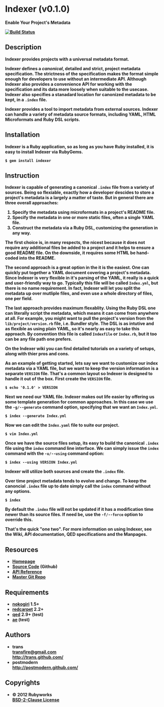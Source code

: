 # <span class="ititle">Indexer</span> (v<span class="iversion">0.1.0</span>)

<b class="isummary">Enable Your Project's Metadata<b>

[![Build Status](https://secure.travis-ci.org/rubyworks/indexer.png)](http://travis-ci.org/rubyworks/indexer)


## Description

<p class="idescription">Indexer provides projects with a universal metadata format.</p>

Indexer defines a *canonical*, detailed and strict, project <span class="icategory">metadata</span> specification.
The strictness of the specification makes the format simple enough for developers to use without an intermediate API.
Although Indexer also provides a convenience API for working with the specification and its data 
more loosely when suitable to the usecase. Indexer also specifies a stanadard location for canonized
metadata to be kept, in a `.index` file.

Indexer provides a tool to import metadata from external sources. Indexer can handle a variety of metadata
source formats, including YAML, HTML Microformats and Ruby DSL scripts.


## Installation

Indexer is a Ruby application, so as long as you have Ruby installed, it is easy to install Indexer via RubyGems.

    $ gem install indexer


## Instruction

Indexer is capable of generating a canonical `.index` file from a variety of sources. Being so flexiable, exactly
how a developer descides to store a project's metadata is a largely a matter of taste. But in general there are
three overall approaches:

1. Specify the metadata using microformats in a project's README file.
2. Specify the metadata in one or more static files, often a single YAML file.
3. Construct the metadata via a Ruby DSL, customizing the generation in any way.

The first choice is, in many respects, the nicest because it does not require any additional files be added
to a project and it helps to ensure a good README file. On the downside, it requires some HTML be hand-coded
into the README.

The second approach is a great option in the it is the easiest. One can quickly put together a YAML document
covering a project's metadata. Since Indexer is very flexible in it's parsing of the YAML, it really is a
quick and user-friendly way to go. Typically this file will be called `Index.yml`, but there is no name
requirement. In fact, Indexer will let you split the metadata up over mutliple files, and even use a whole
directory of files, one per field.

The last approach provides maximum flexablity. Using the Ruby DSL one can literally script the metadata,
which means it can come from anywhere at all. For example, you might want to pull the project's version
from the `lib/project/version.rb` file, i.e. Bundler style. The DSL is as intutive and as flexible as 
using plain YAML, so it's nearly as easy to take this approach. By convention this file is called `Indexfile`
or `Index.rb`, but it too can be any file path one prefers.

On the Indexer wiki you can find detailed tutorials on a variety of setups, along with thier pros and cons.

As an example of getting started, lets say we want to customize our index metadata via a YAML file,
but we want to keep the version information is a separate `VERSION` file. That's a common layout so Indexer
is designed to handle it out of the box. First create the `VERSION` file.

    $ echo '0.1.0' > VERSION

Next we need our YAML file. Indexer makes out life easier by offering us some template generation for 
common approaches. In this case we use the `-g/--generate` command option, specifying that we want an
`Index.yml`.

    $ index --generate Index.yml

Now we can edit the `Index.yaml` file to suite our project.

    $ vim Index.yml

Once we have the source files setup, its easy to build the canonical `.index` file using the `index` 
command line interface. We can simply issue the `index` command with the `-u/--using` command option:

    $ index --using VERSION Index.yml

Indexer will utilize both sources and create the `.index` file.

Over time project metadata tends to evolve and change. To keep the canoncial `.index` file up to date simply
call the `index` command without any options.

    $ index

By default the `.index` file will not be updated if it has a modification time newer than its source files.
If need be, use the `-f/--force` option to override this.

That's the quick "one two". For more information on using Indexer, see the Wiki, API documentation, QED specifications
and the Manpages.


## Resources

<ul>
<li><a class="iresource" href="http://rubyworks.github.com/indexer" name="home">Homepage</a></li>
<li><a class="iresource" href="http://github.com/rubyworks/indexer" name="code">Source Code</a> (Github)</li>
<li><a class="iresource" href="http://rubydoc.info/gems/indexer/frames" name="docs">API Reference</a></li>
<li><a class="irepository" href="http://github.com/rubyworks/indexer/indexer.git" name="upstream">Master Git Repo</a></li>
</ul>


## Requirements

<ul>
<li class="irequirement">
  <a class="name" href="http://nokogiri.org/">nokogiri</a> <span class="version">1.5+</span></span>
</li>
<li class="irequirement">
  <a class="name" href="https://github.com/vmg/redcarpet">redcarpet</a> <span class="version">2.2+</span></span>
</li>
<li class="irequirement">
  <a class="name" href="http://rubyworks.github.com/qed/">qed</a> <span class="version">2.9+</span> <span class="groups">(test)</span>
</li>
<li class="irequirement">
  <a class="name" href="http://rubyworks.github.com/ae/">ae</a> <span class="version"></span> <span class="groups">(test)</span>
</li>
</ul>


## Authors

<ul>
<li class="iauthor vcard">
  <div class="nickname">trans</div>
  <div><a class="email" href="mailto:transfire@gmail.com">transfire@gmail.com</a></div>
  <div><a class="url" href="http://trans.gihub.com/">http://trans.github.com/</a></div>
</li>
<li class="iauthor vcard">
  <div class="nickname">postmodern</div>
  <div><a class="url" href="http://postmodern.github.com/">http://postmodern.github.com/</a></div>
</li>
</ul>


## Copyrights

<ul>
<li class="icopyright">
  &copy; <span class="year">2012</span> <span class="holder">Rubyworks</span>
  <div class="license">
    <a href="http://www.spdx.org/licenses/BSD-2-Clause" rel="license">BSD-2-Clause License</a>
  </div>
</li>
<ul>

